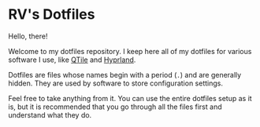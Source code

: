 # RV's Dotfiles

Hello, there!

Welcome to my dotfiles repository. I keep here all of my dotfiles for various software I use, like [QTile](https://qtile.org/) and [Hyprland](https://hyprland.org/).

Dotfiles are files whose names begin with a period (`.`) and are generally hidden. They are used by software to store configuration settings.

Feel free to take anything from it. You can use the entire dotfiles setup as it is, but it is recommended that you go through all the files first and understand what they do.
